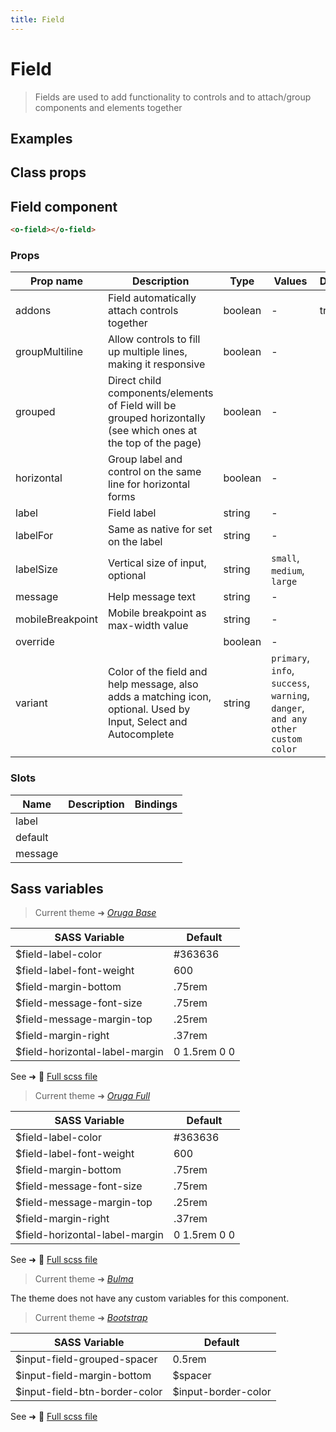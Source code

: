 ```yaml
---
title: Field
---
```


# Field

<div class="vp-doc">

> Fields are used to add functionality to controls and to attach/group components and elements together

<Carbon />
</div>

<div class="vp-example">

## Examples

<example-field />

</div>
<div class="vp-example">

## Class props

<inspector-field-viewer />

</div>

<div class="vp-doc">

## Field component

```html
<o-field></o-field>
```

### Props

| Prop name        | Description                                                                                                      | Type    | Values                                                                          | Default |
| ---------------- | ---------------------------------------------------------------------------------------------------------------- | ------- | ------------------------------------------------------------------------------- | ------- |
| addons           | Field automatically attach controls together                                                                     | boolean | -                                                                               | true    |
| groupMultiline   | Allow controls to fill up multiple lines, making it responsive                                                   | boolean | -                                                                               |         |
| grouped          | Direct child components/elements of Field will be grouped horizontally (see which ones at the top of the page)   | boolean | -                                                                               |         |
| horizontal       | Group label and control on the same line for horizontal forms                                                    | boolean | -                                                                               |         |
| label            | Field label                                                                                                      | string  | -                                                                               |         |
| labelFor         | Same as native for set on the label                                                                              | string  | -                                                                               |         |
| labelSize        | Vertical size of input, optional                                                                                 | string  | `small`, `medium`, `large`                                                      |         |
| message          | Help message text                                                                                                | string  | -                                                                               |         |
| mobileBreakpoint | Mobile breakpoint as max-width value                                                                             | string  | -                                                                               |         |
| override         |                                                                                                                  | boolean | -                                                                               |         |
| variant          | Color of the field and help message, also adds a matching icon, optional. Used by Input, Select and Autocomplete | string  | `primary`, `info`, `success`, `warning`, `danger`, `and any other custom color` |         |

### Slots

| Name    | Description | Bindings |
| ------- | ----------- | -------- |
| label   |             |          |
| default |             |          |
| message |             |          |

</div>

<div class="vp-doc">

## Sass variables

<div class="theme-orugabase">

> Current theme ➜ _[Oruga Base](https://github.com/oruga-ui/theme-oruga)_

| SASS Variable                  | Default      |
| ------------------------------ | ------------ |
| $field-label-color             | #363636      |
| $field-label-font-weight       | 600          |
| $field-margin-bottom           | .75rem       |
| $field-message-font-size       | .75rem       |
| $field-message-margin-top      | .25rem       |
| $field-margin-right            | .37rem       |
| $field-horizontal-label-margin | 0 1.5rem 0 0 |

See ➜ 📄 [Full scss file](https://github.com/oruga-ui/theme-oruga/tree/main/src/assets/scss/components/_field.scss)

</div><div class="theme-orugafull">

> Current theme ➜ _[Oruga Full](https://github.com/oruga-ui/theme-oruga)_

| SASS Variable                  | Default      |
| ------------------------------ | ------------ |
| $field-label-color             | #363636      |
| $field-label-font-weight       | 600          |
| $field-margin-bottom           | .75rem       |
| $field-message-font-size       | .75rem       |
| $field-message-margin-top      | .25rem       |
| $field-margin-right            | .37rem       |
| $field-horizontal-label-margin | 0 1.5rem 0 0 |

See ➜ 📄 [Full scss file](https://github.com/oruga-ui/theme-oruga/tree/main/src/assets/scss/components/_field.scss)

</div><div class="theme-bulma">

> Current theme ➜ _[Bulma](https://github.com/oruga-ui/theme-bulma)_

<p>The theme does not have any custom variables for this component.</p>
</div><div class="theme-bootstrap">

> Current theme ➜ _[Bootstrap](https://github.com/oruga-ui/theme-bootstrap)_

| SASS Variable                 | Default             |
| ----------------------------- | ------------------- |
| $input-field-grouped-spacer   | 0.5rem              |
| $input-field-margin-bottom    | $spacer             |
| $input-field-btn-border-color | $input-border-color |

See ➜ 📄 [Full scss file](https://github.com/oruga-ui/theme-bootstrap/tree/main/src/assets/scss/components/_field.scss)

</div>

</div>
